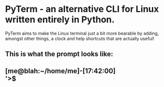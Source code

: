 # PyTerm - an alternative CLI for Linux written entirely in Python.
PyTerm aims to make the Linux terminal just a bit more bearable by adding, amongst other things, a clock and help shortcuts that are actually useful!

This is what the prompt looks like:
--------------------------------------
 [me@blah:~/home/me]-[17:42:00]     
 '>$
--------------------------------------
